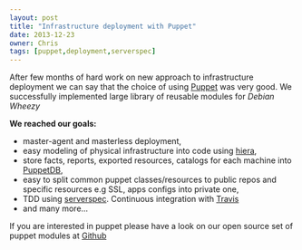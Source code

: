 ```yaml
---
layout: post
title: "Infrastructure deployment with Puppet"
date: 2013-12-23
owner: Chris
tags: [puppet,deployment,serverspec]
---
```


After few months of hard work on new approach to infrastructure deployment we can say
that the choice of using [Puppet](http://puppetlabs.com/) was very good. We successfully
implemented large library of reusable modules for *Debian Wheezy*

<!--more-->
**We reached our goals:**

- master-agent and masterless deployment,
- easy modeling of physical infrastructure into code using [hiera](http://docs.puppetlabs.com/hiera/1/),
- store facts, reports, exported resources, catalogs for each machine into [PuppetDB](https://docs.puppetlabs.com/puppetdb/),
- easy to split common puppet classes/resources to public repos and specific resources e.g SSL, apps configs into private one,
- TDD using [serverspec](http://http://serverspec.org/). Continuous integration with [Travis](https://travis-ci.org/)
- and many more…

If you are interested in puppet please have a look on our open source set of
puppet modules at [Github](https://github.com/cargomedia/puppet-packages/)
